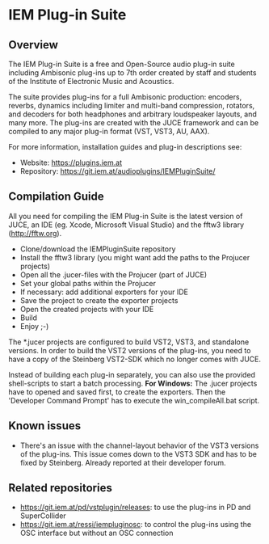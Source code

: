 #  IEM Plug-in Suite
## Overview
The IEM Plug-in Suite is a free and Open-Source audio plug-in suite including Ambisonic plug-ins up to 7th order created by staff and students of the Institute of Electronic Music and Acoustics.

The suite provides plug-ins for a full Ambisonic production: encoders, reverbs, dynamics including limiter and multi-band compression, rotators, and decoders for both headphones and arbitrary loudspeaker layouts, and many more. The plug-ins are created with the JUCE framework and can be compiled to any major plug-in format (VST, VST3, AU, AAX).


For more information, installation guides and plug-in descriptions see:
- Website: https://plugins.iem.at
- Repository: https://git.iem.at/audioplugins/IEMPluginSuite/


## Compilation Guide
All you need for compiling the IEM Plug-in Suite is the latest version of JUCE, an IDE (eg. Xcode, Microsoft Visual Studio) and the fftw3 library (http://fftw.org).

- Clone/download the IEMPluginSuite repository
- Install the fftw3 library (you might want add the paths to the Projucer projects)
- Open all the .jucer-files with the Projucer (part of JUCE)
- Set your global paths within the Projucer
- If necessary: add additional exporters for your IDE
- Save the project to create the exporter projects
- Open the created projects with your IDE
- Build
- Enjoy ;-)

The *.jucer projects are configured to build VST2, VST3, and standalone versions. In order to build the VST2 versions of the plug-ins, you need to have a copy of the Steinberg VST2-SDK which no longer comes with JUCE. 

Instead of building each plug-in separately, you can also use the provided shell-scripts to start a batch processing.
**For Windows:** The .jucer projects have to opened and saved first, to create the exporters. Then the 'Developer Command Prompt' has to execute the win_compileAll.bat script. 

## Known issues
- There's an issue with the channel-layout behavior of the VST3 versions of the plug-ins. This issue comes down to the VST3 SDK and has to be fixed by Steinberg. Already reported at their developer forum.

## Related repositories
- https://git.iem.at/pd/vstplugin/releases: to use the plug-ins in PD and SuperCollider
- https://git.iem.at/ressi/iempluginosc: to control the plug-ins using the OSC interface but without an OSC connection
